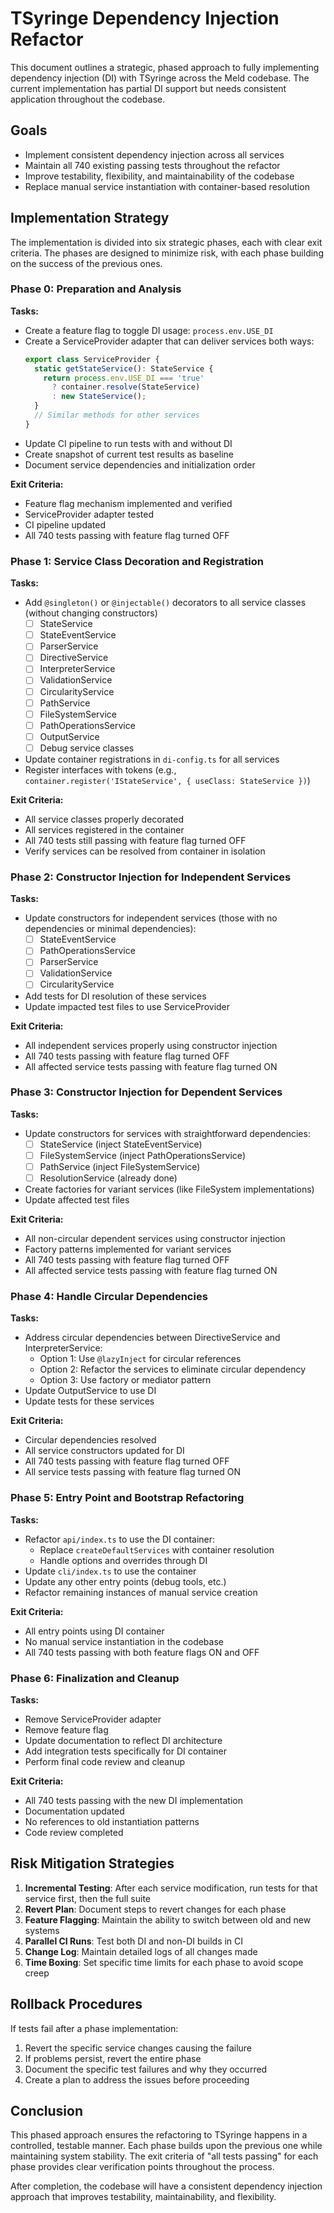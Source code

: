 # TSyringe Dependency Injection Refactor

This document outlines a strategic, phased approach to fully implementing dependency injection (DI) with TSyringe across the Meld codebase. The current implementation has partial DI support but needs consistent application throughout the codebase.

## Goals

- Implement consistent dependency injection across all services
- Maintain all 740 existing passing tests throughout the refactor
- Improve testability, flexibility, and maintainability of the codebase
- Replace manual service instantiation with container-based resolution

## Implementation Strategy

The implementation is divided into six strategic phases, each with clear exit criteria. The phases are designed to minimize risk, with each phase building on the success of the previous ones.

### Phase 0: Preparation and Analysis

**Tasks:**
- Create a feature flag to toggle DI usage: `process.env.USE_DI`
- Create a ServiceProvider adapter that can deliver services both ways:
  ```typescript
  export class ServiceProvider {
    static getStateService(): StateService {
      return process.env.USE_DI === 'true' 
        ? container.resolve(StateService)
        : new StateService();
    }
    // Similar methods for other services
  }
  ```
- Update CI pipeline to run tests with and without DI
- Create snapshot of current test results as baseline
- Document service dependencies and initialization order

**Exit Criteria:**
- Feature flag mechanism implemented and verified
- ServiceProvider adapter tested
- CI pipeline updated
- All 740 tests passing with feature flag turned OFF

### Phase 1: Service Class Decoration and Registration

**Tasks:**
- Add `@singleton()` or `@injectable()` decorators to all service classes (without changing constructors)
  - [ ] StateService
  - [ ] StateEventService
  - [ ] ParserService
  - [ ] DirectiveService
  - [ ] InterpreterService
  - [ ] ValidationService
  - [ ] CircularityService
  - [ ] PathService
  - [ ] FileSystemService
  - [ ] PathOperationsService
  - [ ] OutputService
  - [ ] Debug service classes
- Update container registrations in `di-config.ts` for all services
- Register interfaces with tokens (e.g., `container.register('IStateService', { useClass: StateService })`)

**Exit Criteria:**
- All service classes properly decorated
- All services registered in the container
- All 740 tests still passing with feature flag turned OFF
- Verify services can be resolved from container in isolation

### Phase 2: Constructor Injection for Independent Services

**Tasks:**
- Update constructors for independent services (those with no dependencies or minimal dependencies):
  - [ ] StateEventService
  - [ ] PathOperationsService
  - [ ] ParserService
  - [ ] ValidationService
  - [ ] CircularityService
- Add tests for DI resolution of these services
- Update impacted test files to use ServiceProvider

**Exit Criteria:**
- All independent services properly using constructor injection
- All 740 tests passing with feature flag turned OFF
- All affected service tests passing with feature flag turned ON

### Phase 3: Constructor Injection for Dependent Services

**Tasks:**
- Update constructors for services with straightforward dependencies:
  - [ ] StateService (inject StateEventService)
  - [ ] FileSystemService (inject PathOperationsService)
  - [ ] PathService (inject FileSystemService)
  - [ ] ResolutionService (already done)
- Create factories for variant services (like FileSystem implementations)
- Update affected test files

**Exit Criteria:**
- All non-circular dependent services using constructor injection
- Factory patterns implemented for variant services
- All 740 tests passing with feature flag turned OFF
- All affected service tests passing with feature flag turned ON

### Phase 4: Handle Circular Dependencies

**Tasks:**
- Address circular dependencies between DirectiveService and InterpreterService:
  - Option 1: Use `@lazyInject` for circular references
  - Option 2: Refactor the services to eliminate circular dependency
  - Option 3: Use factory or mediator pattern
- Update OutputService to use DI
- Update tests for these services

**Exit Criteria:**
- Circular dependencies resolved
- All service constructors updated for DI
- All 740 tests passing with feature flag turned OFF
- All service tests passing with feature flag turned ON

### Phase 5: Entry Point and Bootstrap Refactoring

**Tasks:**
- Refactor `api/index.ts` to use the DI container:
  - Replace `createDefaultServices` with container resolution
  - Handle options and overrides through DI
- Update `cli/index.ts` to use the container
- Update any other entry points (debug tools, etc.)
- Refactor remaining instances of manual service creation

**Exit Criteria:**
- All entry points using DI container
- No manual service instantiation in the codebase
- All 740 tests passing with both feature flags ON and OFF

### Phase 6: Finalization and Cleanup

**Tasks:**
- Remove ServiceProvider adapter
- Remove feature flag
- Update documentation to reflect DI architecture
- Add integration tests specifically for DI container
- Perform final code review and cleanup

**Exit Criteria:**
- All 740 tests passing with the new DI implementation
- Documentation updated
- No references to old instantiation patterns
- Code review completed

## Risk Mitigation Strategies

1. **Incremental Testing**: After each service modification, run tests for that service first, then the full suite
2. **Revert Plan**: Document steps to revert changes for each phase
3. **Feature Flagging**: Maintain the ability to switch between old and new systems
4. **Parallel CI Runs**: Test both DI and non-DI builds in CI
5. **Change Log**: Maintain detailed logs of all changes made
6. **Time Boxing**: Set specific time limits for each phase to avoid scope creep

## Rollback Procedures

If tests fail after a phase implementation:
1. Revert the specific service changes causing the failure
2. If problems persist, revert the entire phase
3. Document the specific test failures and why they occurred
4. Create a plan to address the issues before proceeding

## Conclusion

This phased approach ensures the refactoring to TSyringe happens in a controlled, testable manner. Each phase builds upon the previous one while maintaining system stability. The exit criteria of "all tests passing" for each phase provides clear verification points throughout the process.

After completion, the codebase will have a consistent dependency injection approach that improves testability, maintainability, and flexibility.
